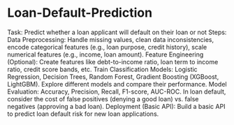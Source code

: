 # Loan-Default-Prediction
Task: Predict whether a loan applicant will default on their loan or not
Steps:
Data Preprocessing: Handle missing values, clean data inconsistencies, encode categorical features (e.g., loan purpose, credit history), scale numerical features (e.g., income, loan amount).
Feature Engineering (Optional): Create features like debt-to-income ratio, loan term to income ratio, credit score bands, etc.
Train Classification Models: Logistic Regression, Decision Trees, Random Forest, Gradient Boosting (XGBoost, LightGBM). Explore different models and compare their performance.
Model Evaluation: Accuracy, Precision, Recall, F1-score, AUC-ROC. In loan default, consider the cost of false positives (denying a good loan) vs. false negatives (approving a bad loan).
Deployment (Basic API): Build a basic API to predict loan default risk for new loan applications.
